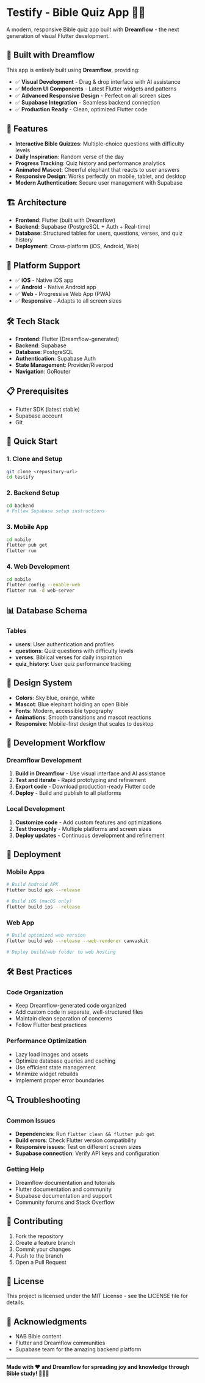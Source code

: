 # Testify - Bible Quiz App 🐘📖

A modern, responsive Bible quiz app built with **Dreamflow** - the next generation of visual Flutter development.

## 🚀 **Built with Dreamflow**

This app is entirely built using **Dreamflow**, providing:
- ✅ **Visual Development** - Drag & drop interface with AI assistance
- ✅ **Modern UI Components** - Latest Flutter widgets and patterns
- ✅ **Advanced Responsive Design** - Perfect on all screen sizes
- ✅ **Supabase Integration** - Seamless backend connection
- ✅ **Production Ready** - Clean, optimized Flutter code

## 🎯 **Features**

- **Interactive Bible Quizzes**: Multiple-choice questions with difficulty levels
- **Daily Inspiration**: Random verse of the day
- **Progress Tracking**: Quiz history and performance analytics
- **Animated Mascot**: Cheerful elephant that reacts to user answers
- **Responsive Design**: Works perfectly on mobile, tablet, and desktop
- **Modern Authentication**: Secure user management with Supabase

## 🏗️ **Architecture**

- **Frontend**: Flutter (built with Dreamflow)
- **Backend**: Supabase (PostgreSQL + Auth + Real-time)
- **Database**: Structured tables for users, questions, verses, and quiz history
- **Deployment**: Cross-platform (iOS, Android, Web)

## 📱 **Platform Support**

- ✅ **iOS** - Native iOS app
- ✅ **Android** - Native Android app  
- ✅ **Web** - Progressive Web App (PWA)
- ✅ **Responsive** - Adapts to all screen sizes

## 🛠️ **Tech Stack**

- **Frontend**: Flutter (Dreamflow-generated)
- **Backend**: Supabase
- **Database**: PostgreSQL
- **Authentication**: Supabase Auth
- **State Management**: Provider/Riverpod
- **Navigation**: GoRouter

## 📋 **Prerequisites**

- Flutter SDK (latest stable)
- Supabase account
- Git

## 🚀 **Quick Start**

### 1. Clone and Setup
```bash
git clone <repository-url>
cd testify
```

### 2. Backend Setup
```bash
cd backend
# Follow Supabase setup instructions
```

### 3. Mobile App
```bash
cd mobile
flutter pub get
flutter run
```

### 4. Web Development
```bash
cd mobile
flutter config --enable-web
flutter run -d web-server
```

## 📊 **Database Schema**

### Tables
- **users**: User authentication and profiles
- **questions**: Quiz questions with difficulty levels
- **verses**: Biblical verses for daily inspiration
- **quiz_history**: User quiz performance tracking

## 🎨 **Design System**

- **Colors**: Sky blue, orange, white
- **Mascot**: Blue elephant holding an open Bible
- **Fonts**: Modern, accessible typography
- **Animations**: Smooth transitions and mascot reactions
- **Responsive**: Mobile-first design that scales to desktop

## 🔄 **Development Workflow**

### **Dreamflow Development**
1. **Build in Dreamflow** - Use visual interface and AI assistance
2. **Test and iterate** - Rapid prototyping and refinement
3. **Export code** - Download production-ready Flutter code
4. **Deploy** - Build and publish to all platforms

### **Local Development**
1. **Customize code** - Add custom features and optimizations
2. **Test thoroughly** - Multiple platforms and screen sizes
3. **Deploy updates** - Continuous development and refinement

## 🚀 **Deployment**

### **Mobile Apps**
```bash
# Build Android APK
flutter build apk --release

# Build iOS (macOS only)
flutter build ios --release
```

### **Web App**
```bash
# Build optimized web version
flutter build web --release --web-renderer canvaskit

# Deploy build/web folder to web hosting
```

## 🛠️ **Best Practices**

### **Code Organization**
- Keep Dreamflow-generated code organized
- Add custom code in separate, well-structured files
- Maintain clean separation of concerns
- Follow Flutter best practices

### **Performance Optimization**
- Lazy load images and assets
- Optimize database queries and caching
- Use efficient state management
- Minimize widget rebuilds
- Implement proper error boundaries

## 🔍 **Troubleshooting**

### **Common Issues**
- **Dependencies**: Run `flutter clean && flutter pub get`
- **Build errors**: Check Flutter version compatibility
- **Responsive issues**: Test on different screen sizes
- **Supabase connection**: Verify API keys and configuration

### **Getting Help**
- Dreamflow documentation and tutorials
- Flutter documentation and community
- Supabase documentation and support
- Community forums and Stack Overflow

## 🤝 **Contributing**

1. Fork the repository
2. Create a feature branch
3. Commit your changes
4. Push to the branch
5. Open a Pull Request

## 📄 **License**

This project is licensed under the MIT License - see the LICENSE file for details.

## 🙏 **Acknowledgments**

- NAB Bible content
- Flutter and Dreamflow communities
- Supabase team for the amazing backend platform

---

**Made with ❤️ and Dreamflow for spreading joy and knowledge through Bible study! 🐘✨🚀**
